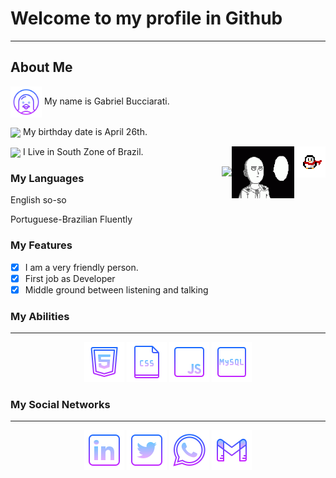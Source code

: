 <h1> Welcome to my profile in Github </h1> 
                  <hr>
                            <h2>About Me </h2>

<img src="assets\Profile\icons8-linux-64.png" width="50" align="center"> My name is Gabriel Bucciarati.

<img src="assets\Profile\icons8-aniversário-64.png" class="cake" width="50" align="center">  My birthday date is April 26th.


<img src="assets\Profile\pinguim.gif" width="50" align="right">

<img src="assets\Profile\opm-ok.gif" align="right" width="100" display="inline-block">


<img src="assets\Profile\icons8-página-inicial-64.png" width="50" align="center"> I Live in South Zone of Brazil.

<img src="https://github-readme-stats.vercel.app/api?username=ehotedas&show_icons=true&theme=tokyonight" align="right">

### My Languages

<p> English so-so </p>
<p> Portuguese-Brazilian Fluently </p>

### My Features

- [x] I am a very friendly person.
- [x] First job as Developer
- [x] Middle ground between listening and talking

### My Abilities
<hr>

<p align="center">
        <img src="https://github.com/ehotedas/ehotedas/blob/main/assets/Abilities/icons8-html-5-64.png">
        <img src="https://github.com/ehotedas/ehotedas/blob/main/assets/Abilities/icons8-ficheiro-css-64.png">
        <img src="https://github.com/ehotedas/ehotedas/blob/main/assets/Abilities/icons8-javascript-64.png"> 
        <img src="assets\Abilities\icons8-mysql-64.png">
</p>

### My Social Networks
<hr>
        <p align="center">
        <a href="https://www.linkedin.com/in/gabriel-demarchi-1504ba18a/"><img src="https://github.com/ehotedas/ehotedas/blob/main/assets/Social%20Networks/icons8-linkedin-64.png"></a>
        <a href="https://twitter.com/the_bucciarati"><img src="https://github.com/ehotedas/ehotedas/blob/main/assets/Social%20Networks/icons8-twitter-quadrado-64.png"></a>
        <a href="https://api.whatsapp.com/send?phone=47984185003&text=Olá,%20Vim%20pelo%20GitHub!"><img src="https://github.com/ehotedas/ehotedas/blob/main/assets/Social%20Networks/icons8-whatsapp-64.png"></a>
        <a href="mailto:gabrielhanma@outlook.com"><img src="assets\Social Networks\icons8-gmail-64 (1).png"></a>
   

